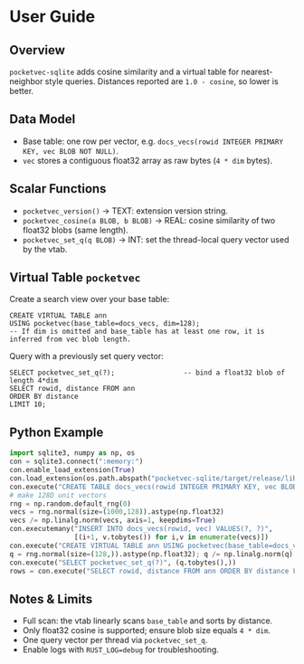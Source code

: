 # User Guide

## Overview
`pocketvec-sqlite` adds cosine similarity and a virtual table for nearest-neighbor style queries. Distances reported are `1.0 - cosine`, so lower is better.

## Data Model
- Base table: one row per vector, e.g. `docs_vecs(rowid INTEGER PRIMARY KEY, vec BLOB NOT NULL)`.
- `vec` stores a contiguous float32 array as raw bytes (`4 * dim` bytes).

## Scalar Functions
- `pocketvec_version()` → TEXT: extension version string.
- `pocketvec_cosine(a BLOB, b BLOB)` → REAL: cosine similarity of two float32 blobs (same length).
- `pocketvec_set_q(q BLOB)` → INT: set the thread-local query vector used by the vtab.

## Virtual Table `pocketvec`
Create a search view over your base table:
```
CREATE VIRTUAL TABLE ann
USING pocketvec(base_table=docs_vecs, dim=128);
-- If dim is omitted and base_table has at least one row, it is inferred from vec blob length.
```
Query with a previously set query vector:
```
SELECT pocketvec_set_q(?);                 -- bind a float32 blob of length 4*dim
SELECT rowid, distance FROM ann
ORDER BY distance
LIMIT 10;
```

## Python Example
```python
import sqlite3, numpy as np, os
con = sqlite3.connect(":memory:")
con.enable_load_extension(True)
con.load_extension(os.path.abspath("pocketvec-sqlite/target/release/libpocketvec0"))
con.execute("CREATE TABLE docs_vecs(rowid INTEGER PRIMARY KEY, vec BLOB NOT NULL)")
# make 128D unit vectors
rng = np.random.default_rng(0)
vecs = rng.normal(size=(1000,128)).astype(np.float32)
vecs /= np.linalg.norm(vecs, axis=1, keepdims=True)
con.executemany("INSERT INTO docs_vecs(rowid, vec) VALUES(?, ?)",
                [(i+1, v.tobytes()) for i,v in enumerate(vecs)])
con.execute("CREATE VIRTUAL TABLE ann USING pocketvec(base_table=docs_vecs, dim=128)")
q = rng.normal(size=(128,)).astype(np.float32); q /= np.linalg.norm(q)
con.execute("SELECT pocketvec_set_q(?)", (q.tobytes(),))
rows = con.execute("SELECT rowid, distance FROM ann ORDER BY distance LIMIT 5").fetchall()
```

## Notes & Limits
- Full scan: the vtab linearly scans `base_table` and sorts by distance.
- Only float32 cosine is supported; ensure blob size equals `4 * dim`.
- One query vector per thread via `pocketvec_set_q`.
- Enable logs with `RUST_LOG=debug` for troubleshooting.
